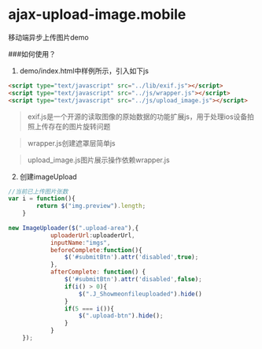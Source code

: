 # ajax-upload-image.mobile
移动端异步上传图片demo

###如何使用？

1. demo/index.html中样例所示，引入如下js
```html
<script type="text/javascript" src="../lib/exif.js"></script>
<script type="text/javascript" src="../js/wrapper.js"></script>
<script type="text/javascript" src="../js/upload_image.js"></script>
```
> exif.js是一个开源的读取图像的原始数据的功能扩展js，用于处理ios设备拍照上传存在的图片旋转问题

> wrapper.js创建遮罩层简单js

> upload_image.js图片展示操作依赖wrapper.js

2. 创建imageUpload
```js
//当前已上传图片张数
var i = function(){
    	return $("img.preview").length;
    }
    
new ImageUploader($(".upload-area"),{
	    	uploaderUrl:uploaderUrl,
	    	inputName:"imgs",
	    	beforeComplete:function(){
	    		$('#submitBtn').attr('disabled',true);
	    	},
	    	afterComplete: function() {
	    		$('#submitBtn').attr('disabled',false);
	    		if(i() > 0){
	    			$(".J_Showmeonfileuploaded").hide()
	    		}
	    		if(5 === i()){
	    			$(".upload-btn").hide();
	    		}
	        }
    });
```
